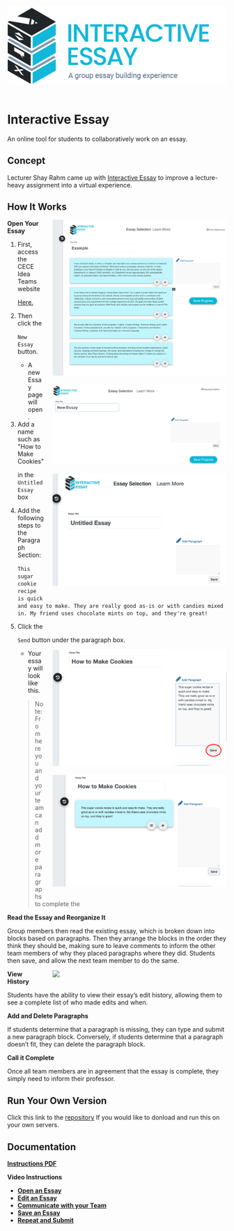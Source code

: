 <img style="align:center; margin-bottom:20px;" src="Assets\ImagesForTools\InteractiveEssay-Header.jpg">

# Interactive Essay

An online tool for students to collaboratively work on an essay.

## Concept

Lecturer Shay Rahm came up with [Interactive Essay](https://cece.uco.edu/idea/EssayWriting/index.php) to improve a lecture-heavy assignment into a virtual experience.

## How It Works

<img style="float: right; margin-left:20px; margin-bottom:20px;" width="400" src="Assets\ImagesForTools\InsteractiveEssay-Screenshot-1.jpg">

**Open Your Essay**

<ol>

 <li>First, access the CECE Idea Teams website</li> 
 
 [Here.](https://cece.uco.edu/idea/EssayWriting/index.php)

<li>Then click the</li>

`New Essay` button.
<img style="float: right; margin-left:20px; margin-bottom:20px;" width="400" src="Assets/ImagesForTools/Essay-for-Concept.jpg">

- A new Essay page will open.
  <img style="float: right; margin-left:20px; margin-bottom:20px;" width="400" src="Assets/ImagesForTools/untitled-essay.png">

</li>
<li>
Add a name such as "How to Make Cookies"</li>

in the `Untitled Essay` box

<li> Add the following steps to the Paragraph Section:

`This sugar cookie recipe is quick and easy to make. They are really good as-is or with candies mixed in. My friend uses chocolate mints on top, and they're great!`

</li>

<li>
Click the</li>

`Send` button under the paragraph box.

<img style="float: right; margin-left:20px; margin-bottom:20px;" width="400" src="Assets/ImagesForTools/cookie-send.png">

- Your essay will look like this.

 <img style="float: right; margin-left:20px; margin-bottom:20px;" width="400" src="Assets/ImagesForTools/final-paragraph.png">

> Note: From here you and your team can add more paragraphs to complete the

</li>
</ol>

**Read the Essay and Reorganize It**

Group members then read the existing essay, which is broken down into blocks based on paragraphs. Then they arrange the blocks in the order they think they should be, making sure to leave comments to inform the other team members of why they placed paragraphs where they did. Students then save, and allow the next team member to do the same.

<img style="float: right; margin-left:20px; margin-bottom:20px;" width="400" src="https://raw.githubusercontent.com/UCO-IDEA/ExperientialLearningCookbook/main/Assets/ImagesForTools/InsteractiveEssay-Screenshot-2.jpg">

**View History**

Students have the ability to view their essay’s edit history, allowing them to see a complete list of who made edits and when.

**Add and Delete Paragraphs**

If students determine that a paragraph is missing, they can type and submit a new paragraph block. Conversely, if students determine that a paragraph doesn’t fit, they can delete the paragraph block.

**Call it Complete**

Once all team members are in agreement that the essay is complete, they simply need to inform their professor.

## Run Your Own Version

Click this link to the [repository](https://github.com/UCO-IDEA/PersuasiveSpeech) If you would like to donload and run this on your own servers.

## Documentation

<a href="https://cece.uco.edu/idea/EssayWriting/instructions/Interactive%20Essay%20Instructions.pdf" target="_blank"><b>Instructions PDF</b></a>

**Video Instructions**

- <a href="https://www.youtube.com/watch?v=kxQmrvyMGyQ&feature=youtu.be&ab_channel=CeCEIDEA" target="_blank"><b>Open an Essay</b></a>
- <a href="https://www.youtube.com/watch?v=2YKHzEabazE&feature=youtu.be&ab_channel=CeCEIDEA" target="_blank"><b>Edit an Essay</b></a>
- <a href="https://www.youtube.com/watch?v=tcqlnx59gXQ&feature=youtu.be&ab_channel=CeCEIDEA" target="_blank"><b>Communicate with your Team</b></a>
- <a href="https://www.youtube.com/watch?v=GS1y2q0y2Dc&feature=youtu.be&ab_channel=CeCEIDEA" target="_blank"><b>Save an Essay</b></a>
- <a href="https://www.youtube.com/watch?v=mnk1w3mOr0E&feature=youtu.be&ab_channel=CeCEIDEA" target="_blank"><b>Repeat and Submit</b></a>

